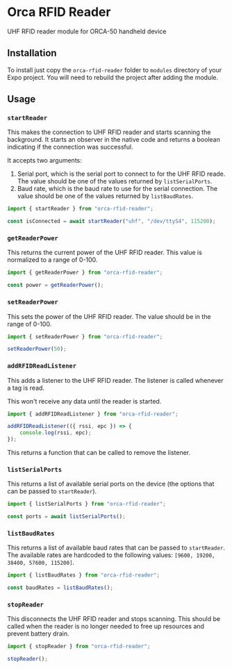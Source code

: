 # Orca RFID Reader

UHF RFID reader module for ORCA-50 handheld device

## Installation

To install just copy the `orca-rfid-reader` folder to `modules` directory of your Expo project.
You will need to rebuild the project after adding the module.

## Usage

### `startReader`

This makes the connection to UHF RFID reader and starts scanning the background. It starts an
observer in the native code and returns a boolean indicating if the connection was successful.

It accepts two arguments:

1. Serial port, which is the serial port to connect to for the UHF RFID reade. The value should be
   one of the values returned by `listSerialPorts`.
2. Baud rate, which is the baud rate to use for the serial connection. The value should be one of
   the values returned by `listBaudRates`.

```typescript
import { startReader } from "orca-rfid-reader";

const isConnected = await startReader("uhf", "/dev/ttyS4", 115200);
```

### `getReaderPower`

This returns the current power of the UHF RFID reader. This value is normalized to a range of 0-100.

```typescript
import { getReaderPower } from "orca-rfid-reader";

const power = getReaderPower();
```

### `setReaderPower`

This sets the power of the UHF RFID reader. The value should be in the range of 0-100.

```typescript
import { setReaderPower } from "orca-rfid-reader";

setReaderPower(50);
```

### `addRFIDReadListener`

This adds a listener to the UHF RFID reader. The listener is called whenever a tag is read.

This won't receive any data until the reader is started.

```typescript
import { addRFIDReadListener } from "orca-rfid-reader";

addRFIDReadListener(({ rssi, epc }) => {
	console.log(rssi, epc);
});
```

This returns a function that can be called to remove the listener.

### `listSerialPorts`

This returns a list of available serial ports on the device (the options that can be passed to
`startReader`).

```typescript
import { listSerialPorts } from "orca-rfid-reader";

const ports = await listSerialPorts();
```

### `listBaudRates`

This returns a list of available baud rates that can be passed to `startReader`. The available
rates are hardcoded to the following values: `[9600, 19200, 38400, 57600, 115200]`.

```typescript
import { listBaudRates } from "orca-rfid-reader";

const baudRates = listBaudRates();
```

### `stopReader`

This disconnects the UHF RFID reader and stops scanning. This should be called when the reader is
no longer needed to free up resources and prevent battery drain.

```typescript
import { stopReader } from "orca-rfid-reader";

stopReader();
```
